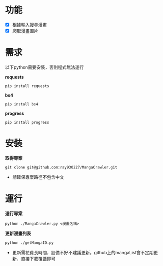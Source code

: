 功能
===
- [x] 根據輸入搜尋漫畫
- [x] 爬取漫畫圖片

需求
===
以下python需要安裝，否則程式無法運行

**requests** 
```
pip install requests
```
**bs4**
```
pip install bs4
```
**progress**
```
pip install progress
```

安裝
===
**取得專案**  
```
git clone git@github.com:ray930227/MangaCrawler.git
```
- 請確保專案路徑不包含中文

運行
===
**運行專案**  
```
python ./MangaCrawler.py <漫畫名稱>
```

**更新漫畫列表**  
```
python ./getMangaID.py
```
- 更新需花費長時間，設備不好不建議更新，github上的mangaList會不定期更新，直接下載覆蓋即可
